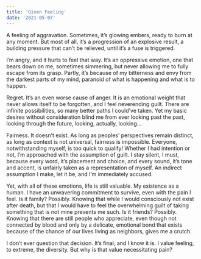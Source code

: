 ```yaml
---
title: 'Given Feeling'
date: '2021-05-07'
---
```


A feeling of aggravation. Sometimes, it’s glowing embers, ready to burn at any moment. But most of all, it’s a progression of an explosive result, a building pressure that can’t be relieved, until it’s a fuse is triggered. 

I’m angry, and it hurts to feel that way. It’s an oppressive emotion, one that bears down on me, sometimes simmering, but never allowing me to fully escape from its grasp. Partly, it’s because of my bitterness and envy from the darkest parts of my mind, paranoid of what is happening and what is to happen. 

Regret. It’s an even worse cause of anger. It is an emotional weight that never allows itself to be forgotten, and I feel neverending guilt. There are infinite possibilities, so many better paths I could’ve taken. Yet my basic desires without consideration blind me from ever looking past the past, looking through the future, looking, actually, looking...

Fairness. It doesn’t exist. As long as peoples’ perspectives remain distinct, as long as context is not universal, fairness is impossible. Everyone, notwithstanding myself, is too quick to qualify! Whether I had intention or not, I’m approached with the assumption of guilt. I stay silent, I must, because every word, it’s placement and choice, and every sound, it’s tone and accent, is unfairly taken as a representation of myself. An indirect assumption I make, let it be, and I’m immediately accused. 

Yet, with all of these emotions, life is still valuable. My existence as a human. I have an unwavering commitment to survive, even with the pain I feel. Is it family? Possibly. Knowing that while I would consciously not exist after death, but that I would have to feel the overwhelming guilt of taking something that is not mine prevents me such. Is it friends? Possibly. Knowing that there are still people who appreciate, even though not connected by blood and only by a delicate, emotional bond that exists because of the chance of our lives living as neighbors, gives me a crutch.

I don’t ever question that decision. It’s final, and I know it is. I value feeling, to extreme, the diversity. But why is that value necessitating pain?